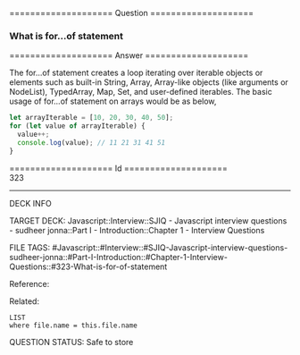==================== Question ====================  

### What is for...of statement  

==================== Answer ====================  

The for...of statement creates a loop iterating over iterable objects or
elements such as built-in String, Array, Array-like objects (like arguments or
NodeList), TypedArray, Map, Set, and user-defined iterables. The basic usage of
for...of statement on arrays would be as below,

```javascript
let arrayIterable = [10, 20, 30, 40, 50];
for (let value of arrayIterable) {
  value++;
  console.log(value); // 11 21 31 41 51
}
```

==================== Id ====================  
323

---

DECK INFO

TARGET DECK: Javascript::Interview::SJIQ - Javascript interview questions - sudheer jonna::Part I - Introduction::Chapter 1 - Interview Questions

FILE TAGS: #Javascript::#Interview::#SJIQ-Javascript-interview-questions-sudheer-jonna::#Part-I-Introduction::#Chapter-1-Interview-Questions::#323-What-is-for-of-statement

Reference:

Related:

```dataview
LIST
where file.name = this.file.name
```

QUESTION STATUS: Safe to store
